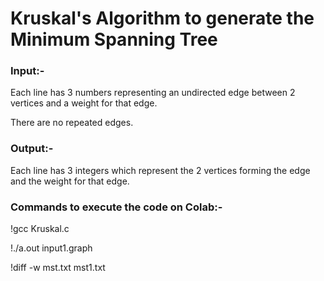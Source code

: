 <h1> Kruskal's Algorithm to generate the Minimum Spanning Tree </h1>

<b> <h3> Input:- </h3> </b>
Each line has 3 numbers representing an undirected edge between 2 vertices and a weight for that edge.

There are no repeated edges.

<b> <h3> Output:- </h3> </b>
Each line has 3 integers which represent the 2 vertices forming the edge and the weight for that edge.

<b> <h3> Commands to execute the code on Colab:- </h3> </b>

!gcc Kruskal.c

!./a.out input1.graph

!diff -w mst.txt mst1.txt

